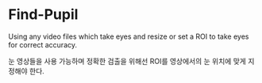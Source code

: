 # Find-Pupil

Using any video files which take eyes and resize or set a ROI to take eyes for correct accuracy.

눈 영상들을 사용 가능하며 정확한 검출을 위해선 ROI를 영상에서의 눈 위치에 맞게 지정해야 한다.
